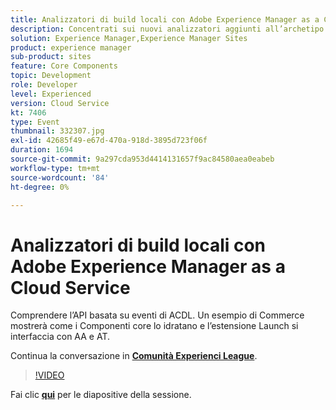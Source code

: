 ```yaml
---
title: Analizzatori di build locali con Adobe Experience Manager as a Cloud Service
description: Concentrati sui nuovi analizzatori aggiunti all’archetipo dell’AEM, che consentono di riprodurre localmente le convalide che verranno eseguite all’interno delle pipeline di implementazione di Cloud Manager.
solution: Experience Manager,Experience Manager Sites
product: experience manager
sub-product: sites
feature: Core Components
topic: Development
role: Developer
level: Experienced
version: Cloud Service
kt: 7406
type: Event
thumbnail: 332307.jpg
exl-id: 42685f49-e67d-470a-918d-3895d723f06f
duration: 1694
source-git-commit: 9a297cda953d4414131657f9ac84580aea0eabeb
workflow-type: tm+mt
source-wordcount: '84'
ht-degree: 0%

---
```


# Analizzatori di build locali con Adobe Experience Manager as a Cloud Service

Comprendere l’API basata su eventi di ACDL. Un esempio di Commerce mostrerà come i Componenti core lo idratano e l’estensione Launch si interfaccia con AA e AT.

Continua la conversazione in **[Comunità Experienci League](https://adobe.ly/36Yd3v6)**.

>[!VIDEO](https://video.tv.adobe.com/v/332307/?quality=12&learn=on&hidetitle=true)

Fai clic **[qui](/help/adobe-developers-live/assets/local-build-analyzers-aemcs.pdf)** per le diapositive della sessione.
